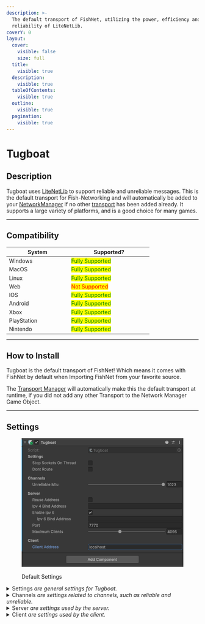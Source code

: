 ```yaml
---
description: >-
  The default transport of FishNet, utilizing the power, efficiency and
  reliability of LiteNetLib.
coverY: 0
layout:
  cover:
    visible: false
    size: full
  title:
    visible: true
  description:
    visible: true
  tableOfContents:
    visible: true
  outline:
    visible: true
  pagination:
    visible: true
---
```


# Tugboat

## Description

Tugboat uses [LiteNetLib](https://github.com/RevenantX/LiteNetLib) to support reliable and unreliable messages. This is the default transport for Fish-Networking and will automatically be added to your [NetworkManager](../components/managers/network-manager.md) if no other [transport](./) has been added already. It supports a large variety of platforms, and is a good choice for many games.

***

## Compatibility <a href="#server-and-host" id="server-and-host"></a>

<table data-full-width="false"><thead><tr><th width="149">System</th><th width="198">Supported?</th></tr></thead><tbody><tr><td>Windows</td><td><mark style="color:green;">Fully Supported</mark></td></tr><tr><td>MacOS</td><td><mark style="color:green;">Fully Supported</mark></td></tr><tr><td>Linux</td><td><mark style="color:green;">Fully Supported</mark></td></tr><tr><td>Web</td><td><mark style="color:red;">Not Supported</mark></td></tr><tr><td>IOS</td><td><mark style="color:green;">Fully Supported</mark></td></tr><tr><td>Android</td><td><mark style="color:green;">Fully Supported</mark></td></tr><tr><td>Xbox</td><td><mark style="color:green;">Fully Supported</mark></td></tr><tr><td>PlayStation</td><td><mark style="color:green;">Fully Supported</mark></td></tr><tr><td>Nintendo</td><td><mark style="color:green;">Fully Supported</mark></td></tr></tbody></table>

***

## How to Install

Tugboat is the default transport of FishNet! Which means it comes with FishNet by default when Importing FishNet from your favorite source.

The [Transport Manager](../components/managers/transportmanager/) will automatically make this the default transport at runtime, if you did not add any other Transport to the Network Manager Game Object.

***

## Settings <a href="#server-and-host" id="server-and-host"></a>

<div align="left"><figure><img src="../../.gitbook/assets/tugboat-component.png" alt=""><figcaption><p>Default Settings</p></figcaption></figure></div>

<details>

<summary>Settings <em>are general settings for Tugboat.</em></summary>

**Dont Route** forces sockets to send data directly to the network adapter interface without routing through other services such as routers. This is often only needed when working with multiple network adapters.

</details>

<details>

<summary>Channels <em>are settings related to channels, such as reliable and unreliable.</em></summary>

**Unreliable MTU** is the largest size an unreliable packet may be. When a single outbound data exceeds this value it is sent reliably. Smaller unreliable datas will be automatically split over multiple unreliable sends.

</details>

<details>

<summary>Server <em>are settings used by the server.</em></summary>

**IPv4 Bind Address** is which address to bind the server to. If set and IPv4 is not available this will cause a socket error upon server start.

**Enable IPv6** enables IPv6 binding when available. In some cases you may want this disabled if you have an IPv6 interface you do not want used.

* **IPv6 Bind Address** is which address to bind the server to. If set and IPv6 is not available this will cause a socket error upon server start.

**Port** is which port the server will listen on. This is also the port clients will connect to. In some instances you may need to change this at runtime using TransportManager.SetPort().

**Maximum Clients** is the maximum active clients allowed before the transport begins to deny connections.

</details>

<details>

<summary>Client <em>are settings used by the client.</em></summary>

**Client Address** is which address to connect to. This is typically your server address. Localhost is set as default for local testing.

</details>
